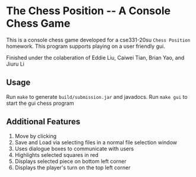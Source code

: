 # The Chess Position -- A Console Chess Game
This is a console chess game developed for a cse331-20su `Chess Position` homework.
This program supports playing on a user friendly gui.

Finished under the colaberation of Eddie Liu, Caiwei Tian, Brian Yao, and Jiuru Li

## Usage
Run `make` to generate `build/submission.jar` and javadocs. 
Run `make gui` to start the gui chess program

## Additional Features
1. Move by clicking
2. Save and Load via selecting files in a normal file selection window
3. Uses dialogue boxes to communicate with users
4. Highlights selected squares in red
5. Displays selected piece on bottom left corner
6. Displays the player's turn on the top left corner